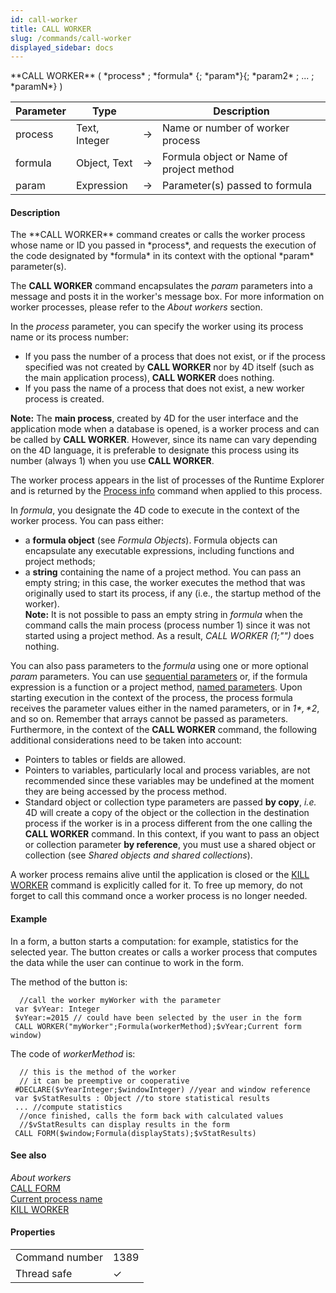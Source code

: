 ```yaml
---
id: call-worker
title: CALL WORKER
slug: /commands/call-worker
displayed_sidebar: docs
---
```


<!--REF #_command_.CALL WORKER.Syntax-->**CALL WORKER** ( *process* ; *formula* {; *param*}{; *param2* ; ... ; *paramN*} )<!-- END REF-->
<!--REF #_command_.CALL WORKER.Params-->
| Parameter | Type |  | Description |
| --- | --- | --- | --- |
| process | Text, Integer | &#8594;  | Name or number of worker process |
| formula | Object, Text | &#8594;  | Formula object or Name of project method |
| param | Expression | &#8594;  | Parameter(s) passed to formula |

<!-- END REF-->

#### Description 

<!--REF #_command_.CALL WORKER.Summary-->The **CALL WORKER** command creates or calls the worker process whose name or ID you passed in *process*, and requests the execution of the code designated by *formula* in its context with the optional *param* parameter(s).<!-- END REF-->

The **CALL WORKER** command encapsulates the *param* parameters into a message and posts it in the worker's message box. For more information on worker processes, please refer to the *About workers* section.

In the *process* parameter, you can specify the worker using its process name or its process number:

* If you pass the number of a process that does not exist, or if the process specified was not created by **CALL WORKER** nor by 4D itself (such as the main application process), **CALL WORKER** does nothing.
* If you pass the name of a process that does not exist, a new worker process is created.

**Note:** The **main process**, created by 4D for the user interface and the application mode when a database is opened, is a worker process and can be called by **CALL WORKER**. However, since its name can vary depending on the 4D language, it is preferable to designate this process using its number (always 1) when you use **CALL WORKER**.

The worker process appears in the list of processes of the Runtime Explorer and is returned by the [Process info](../commands/process-info.md) command when applied to this process.

In *formula*, you designate the 4D code to execute in the context of the worker process. You can pass either:

* a **formula object** (see *Formula Objects*). Formula objects can encapsulate any executable expressions, including functions and project methods;
* a **string** containing the name of a project method. You can pass an empty string; in this case, the worker executes the method that was originally used to start its process, if any (i.e., the startup method of the worker).  
**Note:** It is not possible to pass an empty string in *formula* when the command calls the main process (process number 1) since it was not started using a project method. As a result, **CALL WORKER* (1;"")* does nothing.

You can also pass parameters to the *formula* using one or more optional *param* parameters. You can use [sequential parameters](https://developer.4d.com/docs/Concepts/parameters#sequential-parameters) or, if the formula expression is a function or a project method, [named parameters](https://developer.4d.com/docs/Concepts/parameters#named-parameters). Upon starting execution in the context of the process, the process formula receives the parameter values either in the named parameters, or in *$1*, *$2*, and so on. Remember that arrays cannot be passed as parameters. Furthermore, in the context of the **CALL WORKER** command, the following additional considerations need to be taken into account:

* Pointers to tables or fields are allowed.
* Pointers to variables, particularly local and process variables, are not recommended since these variables may be undefined at the moment they are being accessed by the process method.
* Standard object or collection type parameters are passed **by copy**, *i.e.* 4D will create a copy of the object or the collection in the destination process if the worker is in a process different from the one calling the **CALL WORKER** command. In this context, if you want to pass an object or collection parameter **by reference**, you must use a shared object or collection (see *Shared objects and shared collections*).

A worker process remains alive until the application is closed or the [KILL WORKER](kill-worker.md) command is explicitly called for it. To free up memory, do not forget to call this command once a worker process is no longer needed.

#### Example 

In a form, a button starts a computation: for example, statistics for the selected year. The button creates or calls a worker process that computes the data while the user can continue to work in the form.

The method of the button is:

```4d
  //call the worker myWorker with the parameter
 var $vYear: Integer
 $vYear:=2015 // could have been selected by the user in the form
 CALL WORKER("myWorker";Formula(workerMethod);$vYear;Current form window)
```

The code of *workerMethod* is:

```4d
  // this is the method of the worker
  // it can be preemptive or cooperative
 #DECLARE($vYearInteger;$windowInteger) //year and window reference
 var $vStatResults : Object //to store statistical results
 ... //compute statistics
  //once finished, calls the form back with calculated values
  //$vStatResults can display results in the form
 CALL FORM($window;Formula(displayStats);$vStatResults)
```

#### See also 

*About workers*  
[CALL FORM](../commands/call-form.md)  
[Current process name](current-process-name.md)  
[KILL WORKER](kill-worker.md)  

#### Properties

|  |  |
| --- | --- |
| Command number | 1389 |
| Thread safe | &check; |


